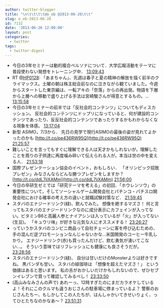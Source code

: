 ```yaml
---
author: twitter-blogger
title: "\n\t\t\t\t@o_ob @2013-06-26\t\t"
slug: o_ob-2013-06-26
id: 7132
date: '2013-06-26 12:00:00'
layout: post
categories:
  - twitter
tags:
  - twitter-digest
---
```


*   今日の3年セミナーは動的複合ペルソナについて．大学広報活動をテーマに普段使わない発想をトレーニング中． [13:09:43](http://twitter.com/o_ob/statuses/349741235482804224)
*   RT [@HP0128](http://twitter.com/HP0128): 「あまちゃん」、先週は春子と夏の精神の解放を描く前半のクライマックス。土曜の朝は株主総会前なのに泣きながら観ていました。今週からスタートした東京編は、一転アキの「奈落」からの再出発。物語を下層から上層への移動で盛り上げる手法は宮崎駿さんが得意とするもの。… [13:15:58](http://twitter.com/o_ob/statuses/349742810162937856)
*   今日の3年セミナーの前半では「反社会的コンテンツ」についてもディスカッション。 反社会的コンテンツにドップリになっていると、何が建設的コンテンツであったり、反反社会的コンテンツであったりするかもわからなくなる現象を体感。 [13:17:04](http://twitter.com/o_ob/statuses/349743086202650625)
*   新型 ASIMO，7/3から． 先日の見学で現行ASIMOの最後の姿が見れてよかったのかも [http://t.co/pe436RW95Q](http://t.co/pe436RW95Q) [21:25:57](http://twitter.com/o_ob/statuses/349866118367805443)
*   難しいことを言ってもすぐに理解できる人は天才かもしれないが，理解したことを周りの子供達に再度噛み砕いて伝えられる人が，本当は世の中を変える人． [21:53:18](http://twitter.com/o_ob/statuses/349873000759304192)
*   国際プレゼンテーション協会のイベント，おもしろい． 「オリンピック招致プレゼン」みなさんならどんな勝つプレゼンをしますか？ [http://t.co/ddL7iiXAMm](http://t.co/ddL7iiXAMm) [21:56:00](http://twitter.com/o_ob/statuses/349873680089751553)
*   今日の卒研生ゼミでは「研究テーマを考える」の初回．「ホウレンソウ」の重要性について，そしてソーシャルゲーム開発会社とパチンコ・パチスロ開発会社における確率の考え方の違いと就職試験対策など． [21:59:45](http://twitter.com/o_ob/statuses/349874622705053696)
*   スタバのエナジードリンク(緑)、飲んでみた。 想像を絶するマズさ！ 何と言ってもスタバのエナジードリンクなのに成分表示にカフェインが入ってない。ビタミンB6と高麗人参とナイアシンは入っているが「火」が入ってない(生豆)。 「キュウリ味」が好きな元気な人にオススメする！ [23:26:27](http://twitter.com/o_ob/statuses/349896443772936193)
*   っていうかスタバのコンビニ商品って自社チェーンに客を呼び込むための、手の混んだ逆プロモーションなんじゃないかな...米国開発のコーヒー牛乳しかり。 エナジードリンク(赤)も買ったんだけど、飲む勇気が湧いてこない...。 そういう意味ではリフレッシュにも健康にも良さそうだが。 [23:28:56](http://twitter.com/o_ob/statuses/349897067356884992)
*   スタバのエナジードリンク(緑)、 自分は甘いだけのMonsterよりは好きですね。 黒パンダも甘い。 スタバの緑珈琲は 「想像を超えたマズさ！」 という価値はあると思います。 私の舌がおかしいだけかもしれないので、ぜひセブンイレブンで買って確認してみるべし！ [23:33:50](http://twitter.com/o_ob/statuses/349898302793334784)
*   (高山みなみさんの声で) あれーっ、12時すぎたのにまだカラオケしているよ！それにこのクルマも違うおじさんの駐車場に停まっているよ？ 警察のおじさんたちー、もしかしてこの人たちが、はんしゃかいてきせいりょく、ってひとたちなのかなあ～？ [23:51:31](http://twitter.com/o_ob/statuses/349902751112773632)